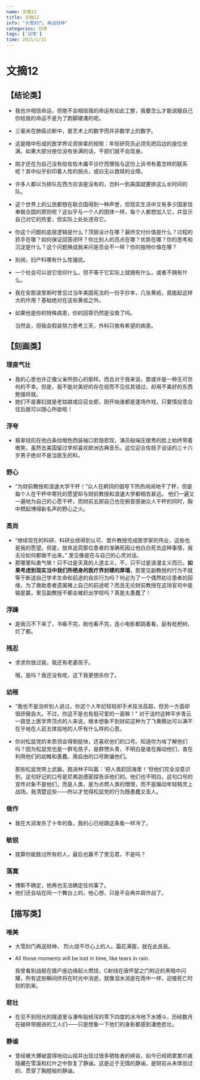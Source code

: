 ```yaml
---
name: 文摘12
title: 文摘12
info: "大雪封门，再送财神"
categories: 日常
tags: ['日常']
time: 2021/1/31
---
```


# 文摘12

## 【结论类】

- 我也许相信命运，但绝不会相信我的命运有如此工整，我要怎么才能说服自己你给我的命运不是为了韵脚硬凑的呢。

- 三毫米在肺癌诊断中，是艺术上的数字而并非数学上的数字。

- 这是暗中形成的医学界论资排辈的规矩：年轻研究员必须先把后边的座位坐满，如果大部分座位没有坐满的话，干部们就不会现身。

- 刚才还在为自己没有给佐佐木庸平诊疗而懊恼与这份上诉书有着怎样的联系呢？其中似乎刻印着人性的弱点，或曰无以救赎的业障。

- 许多人都以为排队在西方应该是没有的，岂料一到美国就要排这么长时间的队。

- 这个世界上的公民都想在联合国得到一种声誉，但现实生活中又有多少国家信奉联合国的原则呢？这似乎与一个人的团体一样，每个人都想加入它，并显示自己对它的热爱，但实际上处处违背它。

- 你这个问题的底层逻辑是什么？顶层设计在哪？最终交付价值是什么？过程的抓手在哪？如何保证回答闭环？你比别人的亮点在哪？优势在哪？你的思考和沉淀是什么？这个问题换成我来问是否会不一样？你的独特价值在哪？

- 别闹，妇产科哪有什么性骚扰。

- 一个社会可以说它信仰什么，但不等于它实际上就拥有什么，或者不拥有什么。

- 我在安那波里斯时曾见过当年美国宪法的一份手抄本，几张黄纸，竟能起这样大的作用？基础绝对在这些黄纸之外。

- 如果他是你的特殊病患，你的回答仍然是没救了吗。

  当然会，但我会假装努力思考三天，外科只救有希望的病患。

## 【刻画类】

### 理直气壮

- 我的心思也许正像父亲所担心的那样。而且对于我来说，那或许是一种无可奈何的不幸。但是，我不能对美好的存在视而不见任其错过，却用不美好的东西勉强将就。
- 她们不是寡妇就是老姑娘或应召女郎，刚开始谁都是逢场作戏，只要情投意合往后就可以随心所欲啦！

### 浮夸

- 翡翠纽扣在他白条纹暗色西装袖口若隐若现，演员般端庄俊秀的脸上始终带着微笑，虽然去美国留过学却喜欢欧洲古典音乐。这位迎合佐枝子谈话的三十六岁男子绝对不是当医生的料。

### 野心

- “为财前教授和浪速大学干杯！”众人在鹈饲的倡导下热热闹闹地干了杯，但是每个人在干杯中寄托的愿望却与财前教授和浪速大学都相去甚远。
  他们一遍又一遍地为自己的心愿干杯，而财前五郎自己也在俯首感谢众人干杯的同时，胸中燃起博得新名声的野心之火。

### 高尚

- “继续现在的科研、科研业绩得到认可、晋升教授完成医学家的伟业，这些也是我的愿望。但是，放弃追究那位患者的准确死因让他白白死去这种事情，我无论如何都做不出来。”
  里见像是在与自己的心灵对话。
- 那哪里叫勇气嘛！只不过是天真的人道主义，不，只不过是浪漫主义而已。**如果考虑到现实当中我们所栖身的医疗界封建的厚墙**，那里见副教授的行为不就等于断送自己学术生命和前途的自杀行为吗？何必为了一个偶然初诊患者的因缘，为了救助患者遗属赌上自己的前途呢？而且无论财前教授在这场官司中是输是赢，里见副教授不都会被赶出学校吗？真是太愚蠢了！

### 浮躁

- 是我沉不下来了，书看不完，剧也看不完，连小电影都跳着看，庭有枇杷树，烂了都。

### 残忍

- 求求你放过我，我还有老婆孩子。

  哦，是吗？我还没有呢，这下我更想杀你了。

### 幼稚

- “我也不是没听别人说过，你这个人年纪轻轻却手术技法高超，但另一方面却很骄傲自大。不过，你这不是也有挺可爱的一面嘛！”
  对于泷村这种平步青云一路登上医学界顶点的人来说，根本想象不到财前这种为了飞黄腾达可以满不在乎地在人前五体投地的人怀有什么样的心思。

- 你对松鼠党的本质领会得倒挺快，还喜欢他们的口号。知道你为啥了解他们吗？因为松鼠党也是一群毛孩子，是群愣头青，不明白是谁在煽动他们，谁在利用他们的幼稚和愚蠢、用自由的口号欺骗他们。

  那些松鼠党带上武器，跑进林子叫嚣：‘把人类赶回海里！’但他们完全没意识到，这句好记的口号是尼弗迦德密探告诉他们的。他们也不明白，这句口号的宣传对象不是他们，而是人类，是为点燃人类的憎恨，而不是煽动年轻精灵上战场。我清楚这些——所以才觉得松鼠党的行为既愚蠢又丢人。

### 做作

- 我在大润发杀了十年的鱼，我的心已经跟这条鱼一样冷了。

### 敏锐

- 就算你能胜过所有的人，最后也赢不了里见君，不是吗？

### 落寞

- 博斯不确定，他再也无法确定任何事了。
- 他们还会站在同一个舞台上的，他心想，只是不会再并肩作战了。

## 【描写类】

### 唯美

- 大雪封门再送财神， 烈火烧不尽心上的人。霜花满窗，就在此良辰。

- All those moments will be lost in time, like tears in rain.

  我曾看到战舰在猎户座边缘起火燃烧，C射线在唐怀瑟之门附近的黑暗中闪耀，所有这些瞬间终将在时光中消逝，就像泪水消逝在雨中一样，迎接死亡时刻的到来。

### 悲壮

- 在见不到阳光的隧道里与瀑布般倾泻的零下四度的冰冷地下水搏斗，历经数月在破碎带掘进的工人们——只是想象一下他们的身影都感到凄绝悲壮。

### 静谧

- 曾经被大爆破震得地动山摇并出现过很多牺牲者的峡谷，如今已经把累累爪痕隐藏在雪溪和红叶之中恢复了静谧。这是近于无情的静谧，是财前从未体验过的、贯穿了胸膛般的静谧。





